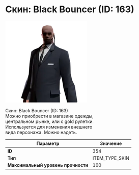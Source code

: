 # Скин: Black Bouncer (ID: 163)

![Item Image](../img/354.webp?raw=true)

Скин: Black Bouncer (ID: 163)<br>Можно приобрести в магазине одежды,<br>центральном рынке, или с gold рулетки.<br>Используется для изменения внешнего<br>вида персонажа. Можно надеть.


| Параметр | Значение |
|----------|----------|
| **ID** | 354 |
| **Тип** | ITEM_TYPE_SKIN |
| **Максимальный уровень прочности** | 100 |

